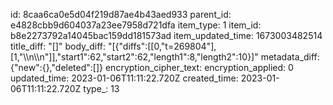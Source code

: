 id: 8caa6ca0e5d04f219d87ae4b43aed933
parent_id: e4828cbb9d604037a23ee7958d721dfa
item_type: 1
item_id: b8e2273792a14045bac159dd181573ad
item_updated_time: 1673003482514
title_diff: "[]"
body_diff: "[{\"diffs\":[[0,\"t=269804\"],[1,\"\\\n\\\n\"]],\"start1\":62,\"start2\":62,\"length1\":8,\"length2\":10}]"
metadata_diff: {"new":{},"deleted":[]}
encryption_cipher_text: 
encryption_applied: 0
updated_time: 2023-01-06T11:11:22.720Z
created_time: 2023-01-06T11:11:22.720Z
type_: 13